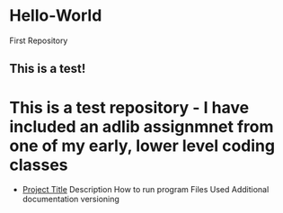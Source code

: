 # Hello-World
First Repository
## This is a test!
# This is a **test** repository - I have included an adlib assignmnet from one of my early, lower level coding classes

- [Project Title](#Project-title) 
Description
How to run program
Files Used 
Additional documentation
versioning
